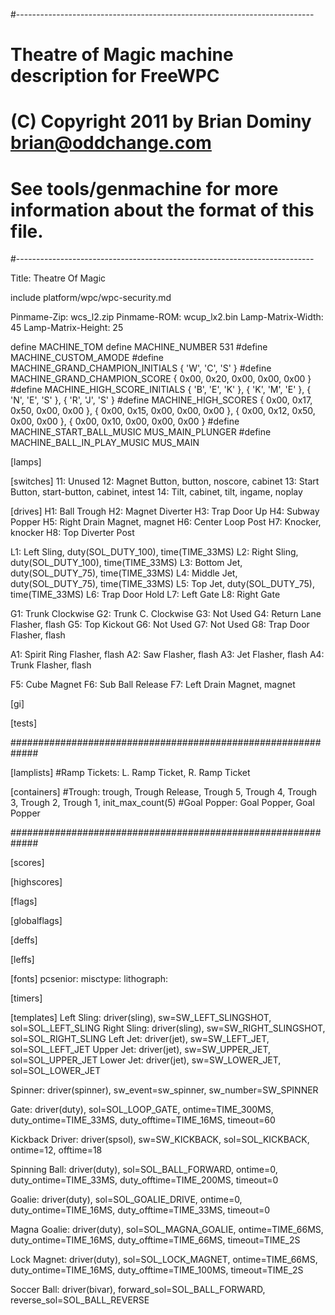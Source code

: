 #--------------------------------------------------------------------------
# Theatre of Magic machine description for FreeWPC
# (C) Copyright 2011 by Brian Dominy <brian@oddchange.com>
#
# See tools/genmachine for more information about the format of this file.
#--------------------------------------------------------------------------

Title: Theatre Of Magic

include platform/wpc/wpc-security.md

Pinmame-Zip: wcs_l2.zip
Pinmame-ROM: wcup_lx2.bin
Lamp-Matrix-Width: 45
Lamp-Matrix-Height: 25

define MACHINE_TOM
define MACHINE_NUMBER 531
#define MACHINE_CUSTOM_AMODE
#define MACHINE_GRAND_CHAMPION_INITIALS { 'W', 'C', 'S' }
#define MACHINE_GRAND_CHAMPION_SCORE { 0x00, 0x20, 0x00, 0x00, 0x00 }
#define MACHINE_HIGH_SCORE_INITIALS { 'B', 'E', 'K' }, { 'K', 'M', 'E' }, { 'N', 'E', 'S' }, { 'R', 'J', 'S' }
#define MACHINE_HIGH_SCORES { 0x00, 0x17, 0x50, 0x00, 0x00 }, { 0x00, 0x15, 0x00, 0x00, 0x00 }, { 0x00, 0x12, 0x50, 0x00, 0x00 }, { 0x00, 0x10, 0x00, 0x00, 0x00 }
#define MACHINE_START_BALL_MUSIC   MUS_MAIN_PLUNGER
#define MACHINE_BALL_IN_PLAY_MUSIC MUS_MAIN

[lamps]


[switches]
11: Unused
12: Magnet Button, button, noscore, cabinet
13: Start Button, start-button, cabinet, intest
14: Tilt, cabinet, tilt, ingame, noplay

[drives]
H1: Ball Trough
H2: Magnet Diverter
H3: Trap Door Up
H4: Subway Popper
H5: Right Drain Magnet, magnet
H6: Center Loop Post
H7: Knocker, knocker
H8: Top Diverter Post

L1: Left Sling, duty(SOL_DUTY_100), time(TIME_33MS)
L2: Right Sling, duty(SOL_DUTY_100), time(TIME_33MS)
L3: Bottom Jet, duty(SOL_DUTY_75), time(TIME_33MS)
L4: Middle Jet, duty(SOL_DUTY_75), time(TIME_33MS)
L5: Top Jet, duty(SOL_DUTY_75), time(TIME_33MS)
L6: Trap Door Hold
L7: Left Gate
L8: Right Gate

G1: Trunk Clockwise
G2: Trunk C. Clockwise
G3: Not Used
G4: Return Lane Flasher, flash
G5: Top Kickout
G6: Not Used
G7: Not Used
G8: Trap Door Flasher, flash

A1: Spirit Ring Flasher, flash
A2: Saw Flasher, flash
A3: Jet Flasher, flash
A4: Trunk Flasher, flash

F5: Cube Magnet
F6: Sub Ball Release
F7: Left Drain Magnet, magnet

[gi]

[tests]

#############################################################

[lamplists]
#Ramp Tickets: L. Ramp Ticket, R. Ramp Ticket

[containers]
#Trough: trough, Trough Release, Trough 5, Trough 4, Trough 3, Trough 2, Trough 1, init_max_count(5)
#Goal Popper: Goal Popper, Goal Popper

#############################################################

[scores]

[highscores]

[flags]

[globalflags]

[deffs]

[leffs]

[fonts]
pcsenior:
misctype:
lithograph:

[timers]

[templates]
Left Sling: driver(sling), sw=SW_LEFT_SLINGSHOT, sol=SOL_LEFT_SLING
Right Sling: driver(sling), sw=SW_RIGHT_SLINGSHOT, sol=SOL_RIGHT_SLING
Left Jet: driver(jet), sw=SW_LEFT_JET, sol=SOL_LEFT_JET
Upper Jet: driver(jet), sw=SW_UPPER_JET, sol=SOL_UPPER_JET
Lower Jet: driver(jet), sw=SW_LOWER_JET, sol=SOL_LOWER_JET

Spinner: driver(spinner),
	sw_event=sw_spinner, sw_number=SW_SPINNER

Gate: driver(duty),
	sol=SOL_LOOP_GATE,
	ontime=TIME_300MS, duty_ontime=TIME_33MS, duty_offtime=TIME_16MS, timeout=60

Kickback Driver: driver(spsol),
	sw=SW_KICKBACK, sol=SOL_KICKBACK,
	ontime=12, offtime=18

Spinning Ball: driver(duty),
	sol=SOL_BALL_FORWARD,
	ontime=0, duty_ontime=TIME_33MS, duty_offtime=TIME_200MS, timeout=0

Goalie: driver(duty),
	sol=SOL_GOALIE_DRIVE,
	ontime=0, duty_ontime=TIME_16MS, duty_offtime=TIME_33MS, timeout=0

Magna Goalie: driver(duty),
	sol=SOL_MAGNA_GOALIE,
	ontime=TIME_66MS, duty_ontime=TIME_16MS, duty_offtime=TIME_66MS, timeout=TIME_2S

Lock Magnet: driver(duty),
	sol=SOL_LOCK_MAGNET,
	ontime=TIME_66MS, duty_ontime=TIME_16MS, duty_offtime=TIME_100MS, timeout=TIME_2S

Soccer Ball: driver(bivar),
	forward_sol=SOL_BALL_FORWARD,
	reverse_sol=SOL_BALL_REVERSE

